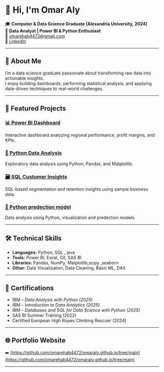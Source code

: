 # 👋 Hi, I'm Omar Aly

🎓 **Computer & Data Science Graduate (Alexandria University, 2024)**  
💼 **Data Analyst | Power BI & Python Enthusiast**  
📧 [omarehab4472@gmail.com](mailto:omarehab4472@gmail.com)  
🔗 [LinkedIn](www.linkedin.com/in/omar-aly-272105224)  

---

## 🧠 About Me
I’m a data science graduate passionate about transforming raw data into actionable insights.  
I enjoy building dashboards, performing statistical analysis, and applying data-driven techniques to real-world challenges.  

---

## 🧩 Featured Projects

### [📊 Power BI  Dashboard](projects/Twitter_bi_Dashboard/README.md)
Interactive dashboard analyzing regional performance, profit margins, and KPIs.

### [🐍 Python Data Analysis](projects/python-DA-insurance_price/README.md)
Exploratory data analysis using Python, Pandas, and Matplotlib.

### [🗃️ SQL Customer Insights](projects/sql-customer-insights/README.md)
SQL-based segmentation and retention insights using sample business data.

### [🐍 Python predection model](projects/Car_Price_Analysis/README.md)
Data analysis using Python, visualization and predection models


---

## 🛠️ Technical Skills
- **Languages:** Python, SQL , java
- **Tools:** Power BI, Excel, Git, SAS BI  
- **Libraries:** Pandas, NumPy, Matplotlib,scipy ,seaborn  
- **Other:** Data Visualization, Data Cleaning, Basic ML, DAX  

---

## 📜 Certifications
- IBM – *Data Analysis with Python (2025)*  
- IBM – *Introduction to Data Analytics (2025)*  
- IBM – *Databases and SQL for Data Science with Python (2025)*  
- SAS BI Summer Training  (2022)
- Certified European High Ropes Climbing Rescuer (2024)

---

## 🌐 Portfolio Website
➡️ [https://github.com/omarehab4472/omaraly.github.io/tree/main](https://github.com/omarehab4472/omaraly.github.io/tree/main)

---
